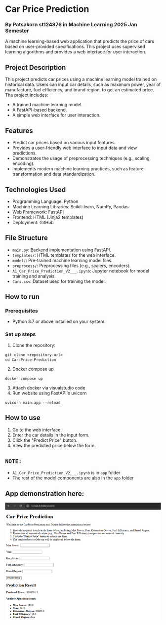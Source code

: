 # Car Price Prediction 
### By Patsakorn st124876 in Machine Learning 2025 Jan Semester
A machine learning-based web application that predicts the price of cars based on user-provided specifications. This project uses supervised learning algorithms and provides a web interface for user interaction.
## Project Description
This project predicts car prices using a machine learning model trained on historical data. Users can input car details, such as maximum power, year of manufacture, fuel efficiency, and brand region, to get an estimated price.
The project includes:
- A trained machine learning model.
- A FastAPI-based backend.
- A simple web interface for user interaction.
## Features
- Predict car prices based on various input features.
- Provides a user-friendly web interface to input data and view predictions.
- Demonstrates the usage of preprocessing techniques (e.g., scaling, encoding).
- lmplements modern machine learning practices, such as feature transformation and data standardization.
## Technologies Used
- Programming Language: Python
- Machine Learning Libraries: Scikit-learn, NumPy, Pandas
- Web Framework: FastAPI
- Frontend: HTML (Jinja2 templates)
- Deployment: GitHub
## File Structure
- `main.py`: Backend implementation using FastAPI.
- `templates/`: HTML templates for the web interface.
- `model/`: Pre-trained machine learning model files.
- `preprocess/`: Preprocessing files (e.g., scalers, encoders).
- `A1_Car_Price_Prediction_V2___.ipynb`: Jupyter notebook for model training and analysis.
- `Cars.csv`: Dataset used for training the model.
## How to run
### Prerequisites
- Python 3.7 or above installed on your system.
### Set up steps
1. Clone the repository:
```
git clone <repository-url>
cd Car-Price-Prediction
```
2. Docker compose up 
```
docker compose up

```
3. Attach docker via visualstudio code
4. Run website using FastAPI's uvicorn
```
uvicorn main:app --reload
```
## How to use
1. Go to the web interface.
2. Enter the car details in the input form.
3. Click the "Predict Price" button.
4. View the predicted price below the form.
## `NOTE:`
- `A1_Car_Price_Prediction_V2___.ipynb` is in `app` folder
- The rest of the model components are also in the `app` folder

## App demonstration here:
![app demonstration here:](app_screenshot/app.png)
